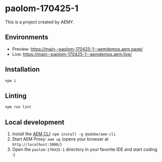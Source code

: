 # paolom-170425-1

This is a project created by AEMY.

## Environments

- Preview: https://main--paolom-170425-1--aemdemos.aem.page/
- Live: https://main--paolom-170425-1--aemdemos.aem.live/

## Installation

```sh
npm i
```

## Linting

```sh
npm run lint
```

## Local development

1. Install the [AEM CLI](https://github.com/adobe/helix-cli): `npm install -g @adobe/aem-cli`
1. Start AEM Proxy: `aem up` (opens your browser at `http://localhost:3000/`)
1. Open the `paolom-170425-1` directory in your favorite IDE and start coding :)